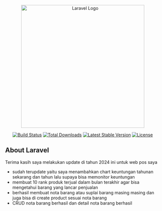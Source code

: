 <p align="center"><a href="https://laravel.com" target="_blank"><img src="https://raw.githubusercontent.com/laravel/art/master/logo-lockup/5%20SVG/2%20CMYK/1%20Full%20Color/laravel-logolockup-cmyk-red.svg" width="400" alt="Laravel Logo"></a></p>

<p align="center">
<a href="https://github.com/laravel/framework/actions"><img src="https://github.com/laravel/framework/workflows/tests/badge.svg" alt="Build Status"></a>
<a href="https://packagist.org/packages/laravel/framework"><img src="https://img.shields.io/packagist/dt/laravel/framework" alt="Total Downloads"></a>
<a href="https://packagist.org/packages/laravel/framework"><img src="https://img.shields.io/packagist/v/laravel/framework" alt="Latest Stable Version"></a>
<a href="https://packagist.org/packages/laravel/framework"><img src="https://img.shields.io/packagist/l/laravel/framework" alt="License"></a>
</p>

## About Laravel

Terima kasih saya melakukan update di tahun 2024 ini untuk web pos saya
- sudah terupdate yaitu saya menambahkan chart keuntungan tahunan sekarang dan tahun lalu supaya bisa memonitor keuntungan
- membuat 10 rank produk terjual dalam bulan terakhir agar bisa mengetahui barang yang lancar penjualan
- berhasil membuat nota barang  atau suplai barang masing masing dan juga bisa di create product sesuai nota barang
- CRUD nota barang berhasil dan detail nota barang berhasil